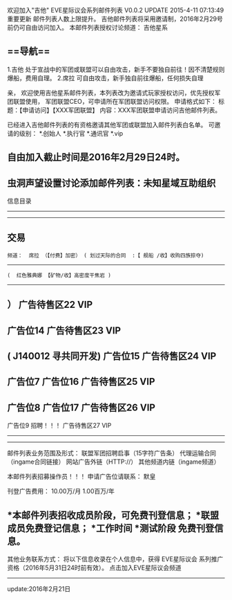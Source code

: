 欢迎加入"吉他"  EVE星际议会系列邮件列表 V0.0.2
UPDATE 2015-4-11 07:13:49 重要更新
邮件列表人数上限提升。
吉他邮件列表将采用邀请制，2016年2月29号前仍可自由访问加入。
本邮件列表授权讨论频道： 吉他星系 

==导航==
---
1.吉他 处于宣战中的军团或联盟可以自由攻击，新手不要独自前往！因不清楚规则爆船，费用自理。
2.席拉 可自由攻击，新手独自前往爆船，任何损失自理

亲， 
欢迎使用吉他星系邮件列表，本列表改为邀请式玩家授权访问，优先授权军团联盟使用，
军团联盟CEO，可申请所在军团联盟访问权限。
申请格式如下：
标题：【申请访问】【XXX军团联盟】
内容：XXX军团联盟申请访问吉他邮件列表。

已经进入吉他邮件列表的有资格邀请其他军团或联盟加入邮件列表白名单。
可邀请的级别：
*.创始人
*.执行官
*.通讯官
*.vip

自由加入截止时间是2016年2月29日24时。
------
虫洞声望设置讨论添加邮件列表：未知星域互助组织
------
信息目录 

---------------        --------            -------
    
------
交易
-------
    频道：  席拉 （【付费】加密） ( 划过天际的合同  :【 舰船 /收】收购四族掠夺)
-------
    (  红色雅典娜 【矿物/收】高密度干焦岩 )
-------
） 广告待售区22 VIP
-------
   广告位14                广告待售区23 VIP
-------
(  J140012 寻共同开发)   广告位15                广告待售区24 VIP
-------
广告位7            广告位16                广告待售区25 VIP
-------
广告位8            广告位17                广告待售区26 VIP
-------
广告位9              招聘！！！        广告待售区27 VIP        
---------------         -------            -------

---
邮件列表业务范围及形式：
  联盟军团招聘启事（15字符广告条）
  代理运输合同（ingame合同链接）
  网站广告外链（HTTP://）
  其他频道内链（ingame频道）

本邮件列表招募操作员！！！
申请广告位请联系： 默皇 

刊登广告费用：
10.00万/月 
1.00百万/年


*本邮件列表招收成员阶段，可免费刊登信息；
*联盟成员免费登记信息；
*工作时间 
*测试阶段 免费刊登信息。
---
其他业务联系方式：
将以下信息收录在个人信息中，获得 EVE星际议会 系列推广资格（2016年5月31日24时前有效）。
点击加入EVE星际议会频道  

---
update:2016年2月21日